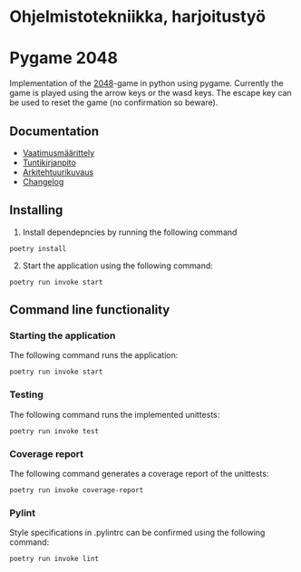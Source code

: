 # Ohjelmistotekniikka, harjoitustyö
# Pygame 2048

Implementation of the [2048](https://en.wikipedia.org/wiki/2048_(video_game))-game in python using pygame.
Currently the game is played using the arrow keys or the wasd keys. The escape key can be used to reset the game (no confirmation so beware).

## Documentation

- [Vaatimusmäärittely](https://github.com/Niclas-L/ot-harjoitustyo/blob/master/documentation/vaatimusmaarittely.md)
- [Tuntikirjanpito](https://github.com/Niclas-L/ot-harjoitustyo/blob/master/documentation/tuntikirjanpito.md)
- [Arkitehtuurikuvaus](https://github.com/Niclas-L/ot-harjoitustyo/blob/master/documentation/arkitehtuuri.md)
- [Changelog](https://github.com/Niclas-L/ot-harjoitustyo/blob/master/documentation/changelog.md)

## Installing
1. Install dependepncies by running the following command
```
poetry install
```
2. Start the application using the following command:
```
poetry run invoke start
```

## Command line functionality
### Starting the application
The following command runs the application:
```
poetry run invoke start
```
### Testing
The following command runs the implemented unittests:
```
poetry run invoke test
```
### Coverage report
The following command generates a coverage report of the unittests:
```
poetry run invoke coverage-report
```
### Pylint
Style specifications in .pylintrc can be confirmed using the following command:
```
poetry run invoke lint
```
